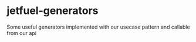 # jetfuel-generators
Some useful generators implemented with our usecase pattern and callable from our api
